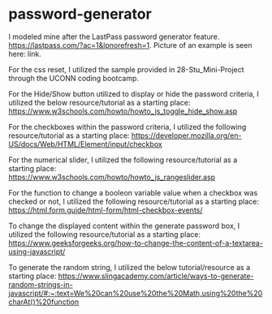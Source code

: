 # password-generator

I modeled mine after the LastPass password generator feature. https://lastpass.com/?ac=1&lpnorefresh=1. Picture of an example is seen here: link.

For the css reset, I utilized the sample provided in 28-Stu_Mini-Project through the UCONN coding bootcamp.

For the Hide/Show button utilized to display or hide the password criteria, I utilized the below resource/tutorial as a starting place: https://www.w3schools.com/howto/howto_js_toggle_hide_show.asp

For the checkboxes within the password criteria, I utilized the following resource/tutorial as a starting place: https://developer.mozilla.org/en-US/docs/Web/HTML/Element/input/checkbox

For the numerical slider, I utilized the following resource/tutorial as a starting place: https://www.w3schools.com/howto/howto_js_rangeslider.asp

For the function to change a booleon variable value when a checkbox was checked or not, I utilized the following resource/tutorial as a starting place: https://html.form.guide/html-form/html-checkbox-events/

To change the displayed content within the generate password box, I utilized the following resource/tutorial as a starting place: https://www.geeksforgeeks.org/how-to-change-the-content-of-a-textarea-using-javascript/

To generate the random string, I utilized the below tutorial/resource as a starting place: https://www.slingacademy.com/article/ways-to-generate-random-strings-in-javascript/#:~:text=We%20can%20use%20the%20Math,using%20the%20charAt()%20function

